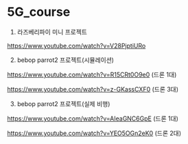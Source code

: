 # 5G_course

1. 라즈베리파이 미니 프로젝트

  https://www.youtube.com/watch?v=V28PjptiURo

2. bebop parrot2 프로젝트(시뮬레이션)

  https://www.youtube.com/watch?v=R15CRt0O9e0 (드론 1대)

  https://www.youtube.com/watch?v=z-GKassCXF0 (드론 3대)
  
3. bebop parrot2 프로젝트(실제 비행)

  https://www.youtube.com/watch?v=AIeaGNC6GpE (드론 1대)
  
  https://www.youtube.com/watch?v=YEO5OGn2eK0 (드론 2대)
